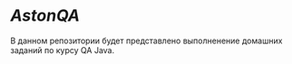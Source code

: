 # **_AstonQA_**

В данном репозитории будет представлено выполненение домашних заданий по курсу QA Java.
